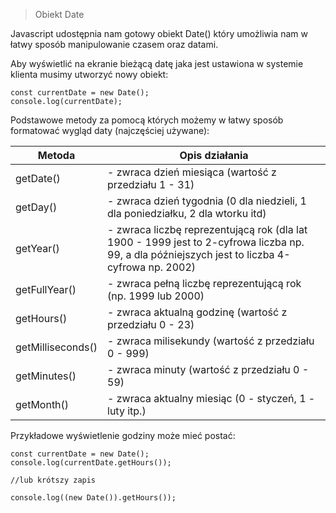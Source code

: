 > Obiekt Date

Javascript udostępnia nam gotowy obiekt Date() który umożliwia nam w łatwy sposób manipulowanie czasem oraz datami.

Aby wyświetlić na ekranie bieżącą datę jaka jest ustawiona w systemie klienta musimy utworzyć nowy obiekt:

```
const currentDate = new Date();
console.log(currentDate);
```

Podstawowe metody za pomocą których możemy w łatwy sposób formatować wygląd daty (najczęściej używane):


Metoda | Opis działania
------- | -------
getDate() | - zwraca dzień miesiąca (wartość z przedziału 1 - 31)
getDay() | - zwraca dzień tygodnia (0 dla niedzieli, 1 dla poniedziałku, 2 dla wtorku itd)
getYear() | - zwraca liczbę reprezentującą rok (dla lat 1900 - 1999 jest to 2-cyfrowa liczba np. 99, a dla późniejszych jest to liczba 4-cyfrowa np. 2002)
getFullYear() | - zwraca pełną liczbę reprezentującą rok (np. 1999 lub 2000)
getHours() | - zwraca aktualną godzinę (wartość z przedziału 0 - 23)
getMilliseconds() | - zwraca milisekundy (wartość z przedziału 0 - 999)
getMinutes() | - zwraca minuty (wartość z przedziału 0 - 59)
getMonth() | - zwraca aktualny miesiąc (0 - styczeń, 1 - luty itp.)


Przykładowe wyświetlenie godziny może mieć postać:

```
const currentDate = new Date();
console.log(currentDate.getHours());

//lub krótszy zapis

console.log((new Date()).getHours());
```